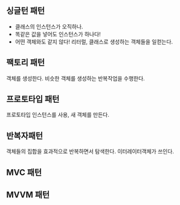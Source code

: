 ## 싱글턴 패턴
  - 클래스의 인스턴스가 오직하나.
  - 똑같은 값을 넣어도 인스턴스가 하나다! 
  - 어떤 객체와도 같지 않다! 리터럴, 클래스로 생성하는 객체들을 일컫는다.  

 ## 팩토리 패턴
 객체를 생성한다. 비슷한 객체를 생성하는 반복작업을 수행한다. 

 ## 프로토타입 패턴
 프로토타입 인스턴스를 사용, 새 객체를 만든다. 

 ## 반복자패턴
 객체들의 집합을 효과적으로 반복하면서 탐색한다. 이터레이터객체가 쓰인다.  

 ## MVC 패턴

 ## MVVM 패턴